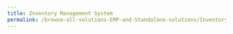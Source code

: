 ```yaml
---
title: Inventory Management System
permalink: /browse-all-solutions-ERP-and-Standalone-solutions/Inventory-Management-System
---
```



